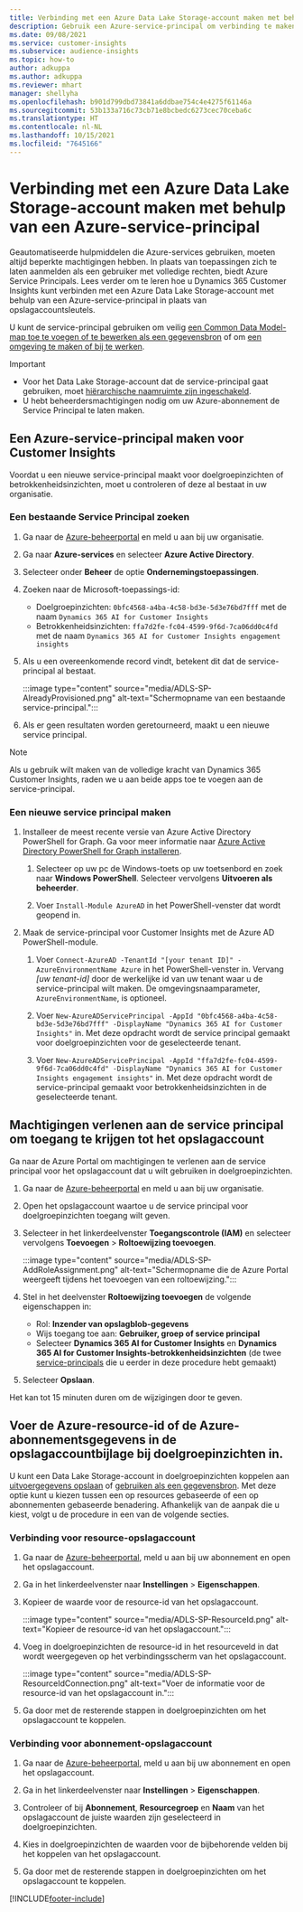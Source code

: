 ```yaml
---
title: Verbinding met een Azure Data Lake Storage-account maken met behulp van een service-principal
description: Gebruik een Azure-service-principal om verbinding te maken met uw eigen data lake.
ms.date: 09/08/2021
ms.service: customer-insights
ms.subservice: audience-insights
ms.topic: how-to
author: adkuppa
ms.author: adkuppa
ms.reviewer: mhart
manager: shellyha
ms.openlocfilehash: b901d799dbd73841a6ddbae754c4e4275f61146a
ms.sourcegitcommit: 53b133a716c73cb71e8bcbedc6273cec70ceba6c
ms.translationtype: HT
ms.contentlocale: nl-NL
ms.lasthandoff: 10/15/2021
ms.locfileid: "7645166"
---
```

# <a name="connect-to-an-azure-data-lake-storage-account-by-using-an-azure-service-principal"></a>Verbinding met een Azure Data Lake Storage-account maken met behulp van een Azure-service-principal

Geautomatiseerde hulpmiddelen die Azure-services gebruiken, moeten altijd beperkte machtigingen hebben. In plaats van toepassingen zich te laten aanmelden als een gebruiker met volledige rechten, biedt Azure Service Principals. Lees verder om te leren hoe u Dynamics 365 Customer Insights kunt verbinden met een Azure Data Lake Storage-account met behulp van een Azure-service-principal in plaats van opslagaccountsleutels. 

U kunt de service-principal gebruiken om veilig [een Common Data Model-map toe te voegen of te bewerken als een gegevensbron](connect-common-data-model.md) of om [een omgeving te maken of bij te werken](create-environment.md).

> [!IMPORTANT]
> - Voor het Data Lake Storage-account dat de service-principal gaat gebruiken, moet [hiërarchische naamruimte zijn ingeschakeld](/azure/storage/blobs/data-lake-storage-namespace).
> - U hebt beheerdersmachtigingen nodig om uw Azure-abonnement de Service Principal te laten maken.

## <a name="create-an-azure-service-principal-for-customer-insights"></a>Een Azure-service-principal maken voor Customer Insights

Voordat u een nieuwe service-principal maakt voor doelgroepinzichten of betrokkenheidsinzichten, moet u controleren of deze al bestaat in uw organisatie.

### <a name="look-for-an-existing-service-principal"></a>Een bestaande Service Principal zoeken

1. Ga naar de [Azure-beheerportal](https://portal.azure.com) en meld u aan bij uw organisatie.

2. Ga naar **Azure-services** en selecteer **Azure Active Directory**.

3. Selecteer onder **Beheer** de optie **Ondernemingstoepassingen**.

4. Zoeken naar de Microsoft-toepassings-id:
   - Doelgroepinzichten: `0bfc4568-a4ba-4c58-bd3e-5d3e76bd7fff` met de naam `Dynamics 365 AI for Customer Insights`
   - Betrokkenheidsinzichten: `ffa7d2fe-fc04-4599-9f6d-7ca06dd0c4fd` met de naam `Dynamics 365 AI for Customer Insights engagement insights`

5. Als u een overeenkomende record vindt, betekent dit dat de service-principal al bestaat. 
   
   :::image type="content" source="media/ADLS-SP-AlreadyProvisioned.png" alt-text="Schermopname van een bestaande service-principal.":::
   
6. Als er geen resultaten worden geretourneerd, maakt u een nieuwe service principal.

>[!NOTE]
>Als u gebruik wilt maken van de volledige kracht van Dynamics 365 Customer Insights, raden we u aan beide apps toe te voegen aan de service-principal.

### <a name="create-a-new-service-principal"></a>Een nieuwe service principal maken

1. Installeer de meest recente versie van Azure Active Directory PowerShell for Graph. Ga voor meer informatie naar [Azure Active Directory PowerShell for Graph installeren](/powershell/azure/active-directory/install-adv2).

   1. Selecteer op uw pc de Windows-toets op uw toetsenbord en zoek naar **Windows PowerShell**. Selecteer vervolgens **Uitvoeren als beheerder**.
   
   1. Voer `Install-Module AzureAD` in het PowerShell-venster dat wordt geopend in.

2. Maak de service-principal voor Customer Insights met de Azure AD PowerShell-module.

   1. Voer `Connect-AzureAD -TenantId "[your tenant ID]" -AzureEnvironmentName Azure` in het PowerShell-venster in. Vervang *[uw tenant-id]* door de werkelijke id van uw tenant waar u de service-principal wilt maken. De omgevingsnaamparameter, `AzureEnvironmentName`, is optioneel.
  
   1. Voer `New-AzureADServicePrincipal -AppId "0bfc4568-a4ba-4c58-bd3e-5d3e76bd7fff" -DisplayName "Dynamics 365 AI for Customer Insights"` in. Met deze opdracht wordt de service principal gemaakt voor doelgroepinzichten voor de geselecteerde tenant. 

   1. Voer `New-AzureADServicePrincipal -AppId "ffa7d2fe-fc04-4599-9f6d-7ca06dd0c4fd" -DisplayName "Dynamics 365 AI for Customer Insights engagement insights"` in. Met deze opdracht wordt de service-principal gemaakt voor betrokkenheidsinzichten in de geselecteerde tenant.

## <a name="grant-permissions-to-the-service-principal-to-access-the-storage-account"></a>Machtigingen verlenen aan de service principal om toegang te krijgen tot het opslagaccount

Ga naar de Azure Portal om machtigingen te verlenen aan de service principal voor het opslagaccount dat u wilt gebruiken in doelgroepinzichten.

1. Ga naar de [Azure-beheerportal](https://portal.azure.com) en meld u aan bij uw organisatie.

1. Open het opslagaccount waartoe u de service principal voor doelgroepinzichten toegang wilt geven.

1. Selecteer in het linkerdeelvenster **Toegangscontrole (IAM)** en selecteer vervolgens **Toevoegen** > **Roltoewijzing toevoegen**.

   :::image type="content" source="media/ADLS-SP-AddRoleAssignment.png" alt-text="Schermopname die de Azure Portal weergeeft tijdens het toevoegen van een roltoewijzing.":::

1. Stel in het deelvenster **Roltoewijzing toevoegen** de volgende eigenschappen in:
   - Rol: **Inzender van opslagblob-gegevens**
   - Wijs toegang toe aan: **Gebruiker, groep of service principal**
   - Selecteer **Dynamics 365 AI for Customer Insights** en **Dynamics 365 AI for Customer Insights-betrokkenheidsinzichten** (de twee [service-principals](#create-a-new-service-principal) die u eerder in deze procedure hebt gemaakt)

1.  Selecteer **Opslaan**.

Het kan tot 15 minuten duren om de wijzigingen door te geven.

## <a name="enter-the-azure-resource-id-or-the-azure-subscription-details-in-the-storage-account-attachment-to-audience-insights"></a>Voer de Azure-resource-id of de Azure-abonnementsgegevens in de opslagaccountbijlage bij doelgroepinzichten in.

U kunt een Data Lake Storage-account in doelgroepinzichten koppelen aan [uitvoergegevens opslaan](manage-environments.md) of [gebruiken als een gegevensbron](connect-common-data-service-lake.md). Met deze optie kunt u kiezen tussen een op resources gebaseerde of een op abonnementen gebaseerde benadering. Afhankelijk van de aanpak die u kiest, volgt u de procedure in een van de volgende secties.

### <a name="resource-based-storage-account-connection"></a>Verbinding voor resource-opslagaccount

1. Ga naar de [Azure-beheerportal](https://portal.azure.com), meld u aan bij uw abonnement en open het opslagaccount.

1. Ga in het linkerdeelvenster naar **Instellingen** > **Eigenschappen**.

1. Kopieer de waarde voor de resource-id van het opslagaccount.

   :::image type="content" source="media/ADLS-SP-ResourceId.png" alt-text="Kopieer de resource-id van het opslagaccount.":::

1. Voeg in doelgroepinzichten de resource-id in het resourceveld in dat wordt weergegeven op het verbindingsscherm van het opslagaccount.

   :::image type="content" source="media/ADLS-SP-ResourceIdConnection.png" alt-text="Voer de informatie voor de resource-id van het opslagaccount in.":::   

1. Ga door met de resterende stappen in doelgroepinzichten om het opslagaccount te koppelen.

### <a name="subscription-based-storage-account-connection"></a>Verbinding voor abonnement-opslagaccount

1. Ga naar de [Azure-beheerportal](https://portal.azure.com), meld u aan bij uw abonnement en open het opslagaccount.

1. Ga in het linkerdeelvenster naar **Instellingen** > **Eigenschappen**.

1. Controleer of bij **Abonnement**, **Resourcegroep** en **Naam** van het opslagaccount de juiste waarden zijn geselecteerd in doelgroepinzichten.

1. Kies in doelgroepinzichten de waarden voor de bijbehorende velden bij het koppelen van het opslagaccount.

1. Ga door met de resterende stappen in doelgroepinzichten om het opslagaccount te koppelen.


[!INCLUDE[footer-include](../includes/footer-banner.md)]
